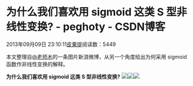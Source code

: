 
# 为什么我们喜欢用 sigmoid 这类 S 型非线性变换? - peghoty - CSDN博客


2013年09月09日 23:10:11[皮果提](https://me.csdn.net/peghoty)阅读数：5449


本文整理自[@老师木](http://weibo.com/1991303247/z8EJ4xQzb)的一条图片新浪微博，从另一个角度给出为何采用 sigmoid 函数作非线性变换的解释。

**为什么我们喜欢用 sigmoid 这类 S 型非线性变换?**
![](https://img-blog.csdn.net/20130909230509437)![](https://img-blog.csdn.net/20130909230519953)![](https://img-blog.csdn.net/20130909230427343)


